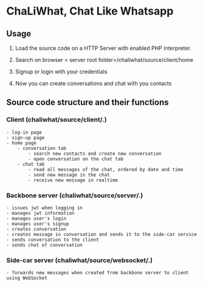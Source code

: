 # ChaLiWhat, Chat Like Whatsapp #

## Usage ###

1. Load the source code on a HTTP Server with enabled PHP interpreter.

2. Search on browser < server root folder>/chaliwhat/source/client/home

3. Signup or login with your credentials

4. Now you can create conversations and chat with you contacts

## Source code structure and their functions ##
### Client (chaliwhat/source/client/.) ###
    - log-in page
    - sign-up page
    - home page
        - conversation tab
            - search new contacts and create new conversation
            - open conversation on the chat tab
        - chat tab
            - read all messages of the chat, ordered by date and time
            - send new message in the chat
            - receive new message in realtime

### Backbone server  (chaliwhat/source/server/.) ###
    - issues jwt when logging in
    - manages jwt information
    - manages user's login
    - manages user's signup
    - creates conversation
    - creates message in conversation and sends it to the side-car service
    - sends conversation to the client
    - sends chat of conversation 

### Side-car server  (chaliwhat/source/websocket/.) ###
    - forwards new messages when created from backbone server to client using WebSocket
